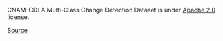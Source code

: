 CNAM-CD: A Multi-Class Change Detection Dataset is under [Apache 2.0](https://www.apache.org/licenses/LICENSE-2.0) license.

[Source](https://github.com/Silvestezhou/CNAM-CD/blob/main/LICENSE)